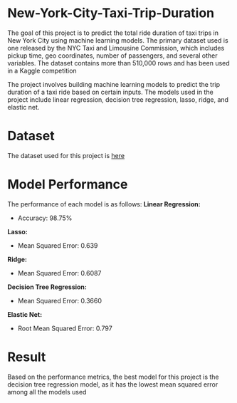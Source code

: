 # New-York-City-Taxi-Trip-Duration

The goal of this project is to predict the total ride duration of taxi trips in New York City using machine learning models. The primary dataset used is one released by the NYC Taxi and Limousine Commission, which includes pickup time, geo coordinates, number of passengers, and several other variables. The dataset contains more than 510,000 rows and has been used in a Kaggle competition

The project involves building machine learning models to predict the trip duration of a taxi ride based on certain inputs. The models used in the project include linear regression, decision tree regression, lasso, ridge, and elastic net.

# Dataset
The dataset used for this project is [here](https://www.kaggle.com/competitions/nyc-taxi-trip-duration/data)

# Model Performance
The performance of each model is as follows:
**Linear Regression:**
* Accuracy: 98.75%
  
**Lasso:**
* Mean Squared Error: 0.639
  
**Ridge:**
* Mean Squared Error: 0.6087
  
**Decision Tree Regression:**
* Mean Squared Error: 0.3660

**Elastic Net:**
* Root Mean Squared Error: 0.797

# Result

Based on the performance metrics, the best model for this project is the decision tree regression model, as it has the lowest mean squared error among all the models used

